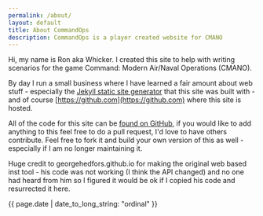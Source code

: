 ```yaml
---
permalink: /about/
layout: default
title: About CommandOps
description: CommandOps is a player created website for CMANO 
---
```

Hi, my name is Ron aka Whicker. I created this site to help with writing scenarios for the game Command: Modern Air/Naval Operations (CMANO).

By day I run a  small business where I have learned a fair amount about web stuff - especially the [Jekyll static site generator](https://jekyllrb.com/) that this site was built with - and of course [https://github.com](https://github.com) where this site is hosted.

All of the code for this site can be [found on GitHub](https://github.com/commandops/commandops.github.io), if you would like to add anything to this feel free to do a pull request, I'd love to have others contribute. Feel free to fork it and build your own version of this as well - especially if I am no longer maintaining it.

Huge credit to georgehedfors.github.io for making the original web based inst tool - his code was not working (I think the API changed) and no one had heard from him so I figured it would be ok if I copied his code and resurrected it here.

 {{ page.date | date_to_long_string: "ordinal" }}
